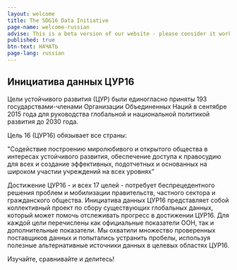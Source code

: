 ```yaml
---
layout: welcome
title: The SDG16 Data Initiative
page-name: welcome-russian
advise: This is a beta version of our website - please consider it work in progress!
published: true
btn-text: НАЧАТЬ
page-lang: russian
---
```

## Инициатива данных ЦУР16

Цели устойчивого развития (ЦУР) были единогласно приняты 193 государствами-членами Организации Объединенных Наций в сентябре 2015 года для руководства глобальной и национальной политикой развития до 2030 года.

Цель 16 (ЦУР16) обязывает все страны:

"Содействие построению миролюбивого и открытого общества в интересах устойчивого развития, обеспечение доступа к правосудию для всех и создание эффективных, подотчетных и основанных на широком участии учреждений на всех уровнях”

Достижение ЦУР16 - и всех 17 целей - потребует беспрецедентного решения проблем и мобилизации правительств, частного сектора и гражданского общества. Инициатива данных ЦУР16 представляет собой коллективный проект по сбору существующих глобальных данных, который может помочь отслеживать прогресс в достижении ЦУР16. Для каждой цели перечислены как официальные показатели ООН, так и дополнительные показатели. Мы охватили множество проверенных поставщиков данных и попытались устранить пробелы, используя полезные альтернативные источники данных в целевых областях ЦУР16.

Изучайте, сравнивайте и делитесь!

